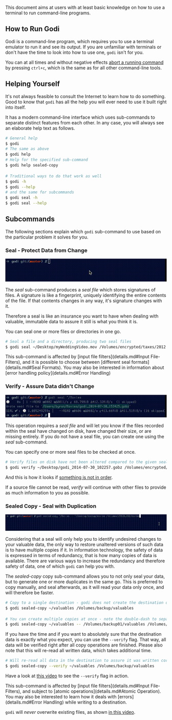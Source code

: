 This document aims at users with at least basic knowledge on how to use a terminal to run command-line programs.

## How to Run Godi

Godi is a command-line program, which requires you to use a terminal emulator to run it and see its output. If you are unfamiliar with terminals or don't have the time to look into how to use one, `godi` isn't for you.

You can at all times and without negative effects [abort a running command](https://raw.githubusercontent.com/Byron/godi/web-resources/lib/gif/godi_sealed-copy_cancelled.mov.gif) by pressing `ctrl+c`, which is the same as for all other command-line tools.

## Helping Yourself

It's not always feasible to consult the Internet to learn how to do something. Good to know that `godi` has all the help you will ever need to use it built right into itself.

It has a modern command-line interface which uses sub-commands to separate distinct features from each other. In any case, you will always see an elaborate help text as follows.

```bash
# General help
$ godi
# The same as above
$ godi help
# Help for the specified sub-command
$ godi help sealed-copy

# Traditional ways to do that work as well
$ godi -h
$ godi --help
# and the same for subcommands
$ godi seal -h
$ godi seal --help
```

## Subcommands

The following sections explain which `godi` sub-command to use based on the particular problem it solves for you.

### Seal - Protect Data from Change
![seal](https://raw.githubusercontent.com/Byron/godi/web-resources/lib/gif/godi_seal.mov.gif)

The *seal* sub-command produces a *seal file* which stores signatures of files. A signature is like a fingerprint, uniquely identifying the entire contents of the file. If that contents changes in any way, it's signature changes with it.

Therefore a seal is like an insurance you want to have when dealing with valuable, immutable data to assure it still is what you think it is.

You can seal one or more files or directories in one go.

```bash
# Seal a file and a directory, producing two seal files
$ godi seal ~/Desktop/myWeddingVideo.mov /Volumes/encrypted/taxes/2012
```

This sub-command is affected by [input file filters](details.md#Input File-Filters), and it is possible to choose between [different seal formats](details.md#Seal Formats). You may also be interested in information about [error handling policy](details.md#Error Handling)

### Verify - Assure Data didn't Change
![seal](https://raw.githubusercontent.com/Byron/godi/web-resources/lib/gif/godi_verify.mov.gif)

This operation requires a *seal file* and will let you know if the files recorded within the seal have changed on disk, have changed their size, or are missing entirely. If you do not have a seal file, you can create one using the *seal* sub-command.

You can specify one or more seal files to be checked at once.

```bash
# Verify files on disk have not been altered compared to the given seal file
$ godi verify ~/Desktop/godi_2014-07-30_102257.gobz /Volumes/encrypted/taxes/2012/godi_2014-07-30_102259.gobz
```

And this is how it looks if [something is not in order](https://raw.githubusercontent.com/Byron/godi/web-resources/lib/gif/godi_verify-fail.mov.gif).

If a source file cannot be read, *verify* will continue with other files to provide as much information to you as possible.

### Sealed Copy - Seal with Duplication
![sealed-copy](https://raw.githubusercontent.com/Byron/godi/web-resources/lib/gif/godi_sealed-copy.mov.gif)

Considering that a seal will only help you to identify undesired changes to your valuable data, the only way to restore unaltered versions of such data is to have multiple copies if it. In information technology, the safety of data is expressed in terms of redundancy, that is how many copies of data is available. There are various ways to increase the redundancy and therefore safety of data, one of which `godi` can help you with.


The *sealed-copy* copy sub-command allows you to not only seal your data, but to generate one or more duplicates in the same go. This is preferred to copy manually, and seal afterwards, as it will read your data only once, and will therefore be faster.

```bash
# Copy to a single destination - godi does not create the destination directory for you
$ godi sealed-copy ~/valuables /Volumes/backup/valuables

# You can create multiple copies at once - note the double-dash to separate sources from destinations
$ godi sealed-copy ~/valuables -- /Volumes/backup01/valuables /Volumes/backup02/valuables
```

If you have the time and if you want to absolutely sure that the destination data is exactly what you expect, you can use the `--verify` flag. That way, all data will be verified right after all copy operations are finished. Please also note that this will re-read all written data, which takes additional time.

```bash
# Will re-read all data in the destination to assure it was written correctly.
$ godi sealed-copy --verify ~/valuables /Volumes/backup/valuables
```

Have a look at [this video](https://raw.githubusercontent.com/Byron/godi/web-resources/lib/gif/godi_sealed-copy-verify_full.mov.gif) to see the `--verify` flag in action.

This sub-command is affected by [input file filters](details.md#Input File-Filters), and subject to [atomic operations](details.md#Atomic Operation). You may also be interested to learn how it deals with [errors](details.md#Error Handling) while writing to a destination.

`godi` will *never* overwrite existing files, as shown [in this video](https://raw.githubusercontent.com/Byron/godi/web-resources/lib/gif/godi_sealed-copy_fail-write.mov.gif).

